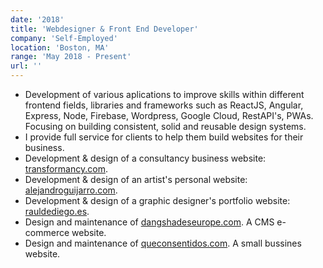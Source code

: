```yaml
---
date: '2018'
title: 'Webdesigner & Front End Developer'
company: 'Self-Employed'
location: 'Boston, MA'
range: 'May 2018 - Present'
url: ''
---
```


- Development of various aplications to improve skills within different frontend fields, libraries and frameworks such as ReactJS, Angular, Express, Node, Firebase, Wordpress, Google Cloud, RestAPI's, PWAs. Focusing on building consistent, solid and reusable design systems.
- I provide full service for clients to help them build websites for their business.
- Development & design of a consultancy business website: [transformancy.com](http://transformancy.com).
- Development & design of an artist's personal website: [alejandroguijarro.com](https://alejandroguijarro.com).
- Development & design of a graphic designer's portfolio website: [rauldediego.es](http://rauldediego.com).
- Design and maintenance of [dangshadeseurope.com](https://dangshadeseurope.com). A CMS e-commerce website.
- Design and maintenance of [queconsentidos.com](https://queconsentidos.com). A small bussines website.
